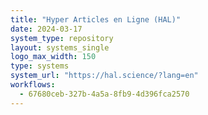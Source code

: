 ```yaml
---
title: "Hyper Articles en Ligne (HAL)"
date: 2024-03-17
system_type: repository
layout: systems_single
logo_max_width: 150
type: systems
system_url: "https://hal.science/?lang=en"
workflows:
  - 67680ceb-327b-4a5a-8fb9-4d396fca2570
---
```


